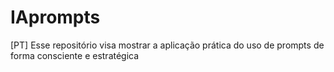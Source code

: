 # IAprompts
 [PT] Esse repositório visa mostrar a aplicação prática do uso de prompts de forma consciente e estratégica 
